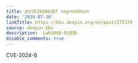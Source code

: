 ```yaml
---
title: 水CVE20246387 regreSSHion
date: '2024-07-16'
linkTitle: https://bbs.deepin.org/en/post/275179
source: deepin_bbs
description:  Lwh2008-朹桧妫 
disable_comments: true
---
```

CVE-2024-6
